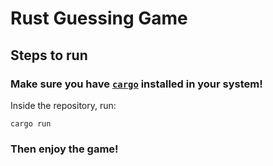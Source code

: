 # Rust Guessing Game

## Steps to run
### Make sure you have [`cargo`](https://doc.rust-lang.org/cargo/) installed in your system!
Inside the repository, run:
```
cargo run
```
### Then enjoy the game!
